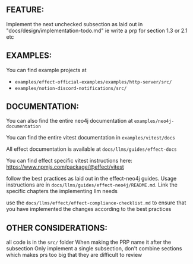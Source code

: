 ## FEATURE:

Implement the next unchecked subsection as laid out in "docs/design/implementation-todo.md"
ie write a prp for section 1.3 or 2.1 etc

## EXAMPLES:

You can find example projects at 
- `examples/effect-official-examples/examples/http-server/src/`
- `examples/notion-discord-notifications/src/`

## DOCUMENTATION:

You can also find the entire neo4j documentation at `examples/neo4j-documentation`

You can find the entire vitest documentation in `examples/vitest/docs`

All effect documentation is available at `docs/llms/guides/effect-docs`

You can find effect specific vitest instructions here: https://www.npmjs.com/package/@effect/vitest

follow the best practices as laid out in the effect-neo4j guides. Usage instructions are in `docs/llms/guides/effect-neo4j/README.md`. Link the specific chapters the implementing llm needs

use the `docs/llms/effect/effect-compliance-checklist.md` to ensure that you have implemented the changes according to the best practices

## OTHER CONSIDERATIONS:

all code is in the `src/` folder
When making the PRP name it after the subsection
Only implement a single subsection, don't combine sections which makes prs too big that they are difficult to review
